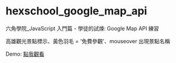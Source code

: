 # hexschool_google_map_api
六角學院_JavaScript 入門篇 - 學徒的試煉: Google Map API 練習

高雄觀光景點標示、黃色羽毛 = '免費參觀'、mouseover 出現景點名稱

Demo: [點我觀看](https://northahuang.github.io/hexschool_google_map_api/index.html)